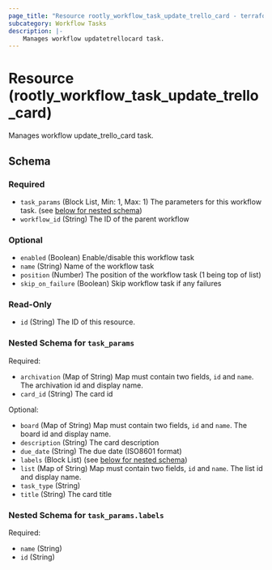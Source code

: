 ```yaml
---
page_title: "Resource rootly_workflow_task_update_trello_card - terraform-provider-rootly"
subcategory: Workflow Tasks
description: |-
    Manages workflow updatetrellocard task.
---
```


# Resource (rootly_workflow_task_update_trello_card)

Manages workflow update_trello_card task.



<!-- schema generated by tfplugindocs -->
## Schema

### Required

- `task_params` (Block List, Min: 1, Max: 1) The parameters for this workflow task. (see [below for nested schema](#nestedblock--task_params))
- `workflow_id` (String) The ID of the parent workflow

### Optional

- `enabled` (Boolean) Enable/disable this workflow task
- `name` (String) Name of the workflow task
- `position` (Number) The position of the workflow task (1 being top of list)
- `skip_on_failure` (Boolean) Skip workflow task if any failures

### Read-Only

- `id` (String) The ID of this resource.

<a id="nestedblock--task_params"></a>
### Nested Schema for `task_params`

Required:

- `archivation` (Map of String) Map must contain two fields, `id` and `name`. The archivation id and display name.
- `card_id` (String) The card id

Optional:

- `board` (Map of String) Map must contain two fields, `id` and `name`. The board id and display name.
- `description` (String) The card description
- `due_date` (String) The due date (ISO8601 format)
- `labels` (Block List) (see [below for nested schema](#nestedblock--task_params--labels))
- `list` (Map of String) Map must contain two fields, `id` and `name`. The list id and display name.
- `task_type` (String)
- `title` (String) The card title

<a id="nestedblock--task_params--labels"></a>
### Nested Schema for `task_params.labels`

Required:

- `name` (String)
- `id` (String)
